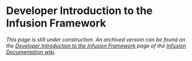 # Developer Introduction to the Infusion Framework #

_This page is still under construction. An archived version can be found on the
[Developer Introduction to the Infusion Framework](http://wiki.fluidproject.org/display/docs/Developer+Introduction+to+Infusion+Framework)
page of the [Infusion Documentation wiki](http://wiki.fluidproject.org/display/docs/Infusion+Documentation)._
